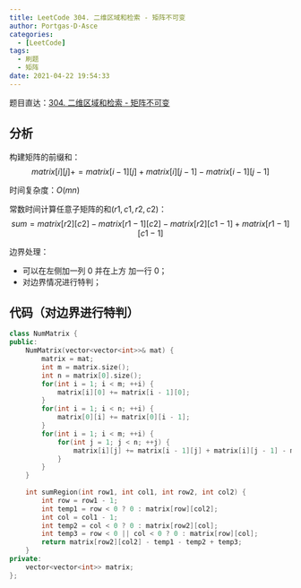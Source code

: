 ```yaml
---
title: LeetCode 304. 二维区域和检索 - 矩阵不可变
author: Portgas·D·Asce
categories:
  - [LeetCode]
tags:
  - 刷题
  - 矩阵
date: 2021-04-22 19:54:33
---
```


题目直达：[304. 二维区域和检索 - 矩阵不可变](https://leetcode-cn.com/problems/range-sum-query-2d-immutable/)

## 分析
构建矩阵的前缀和：
$$matrix[i][j] += matrix[i - 1][j] + matrix[i][j - 1] - matrix[i - 1][j - 1]$$

时间复杂度：$O(mn)$

常数时间计算任意子矩阵的和$(r1, c1, r2, c2)$：
$$sum = matrix[r2][c2] - matrix[r1 - 1][c2] - matrix[r2][c1 - 1] + matrix[r1 - 1][c1 - 1]$$

边界处理：
- 可以在左侧加一列 0 并在上方 加一行 0；
- 对边界情况进行特判；

## 代码（对边界进行特判）
```cpp
class NumMatrix {
public:
    NumMatrix(vector<vector<int>>& mat) {
        matrix = mat;
        int m = matrix.size();
        int n = matrix[0].size();
        for(int i = 1; i < m; ++i) {
            matrix[i][0] += matrix[i - 1][0];
        }
        for(int i = 1; i < n; ++i) {
            matrix[0][i] += matrix[0][i - 1];
        }
        for(int i = 1; i < m; ++i) {
            for(int j = 1; j < n; ++j) {
                matrix[i][j] += matrix[i - 1][j] + matrix[i][j - 1] - matrix[i - 1][j - 1];
            }
        }
    }
    
    int sumRegion(int row1, int col1, int row2, int col2) {
        int row = row1 - 1;
        int temp1 = row < 0 ? 0 : matrix[row][col2];
        int col = col1 - 1;
        int temp2 = col < 0 ? 0 : matrix[row2][col];
        int temp3 = row < 0 || col < 0 ? 0 : matrix[row][col];
        return matrix[row2][col2] - temp1 - temp2 + temp3;
    }
private:
    vector<vector<int>> matrix;
};
```
